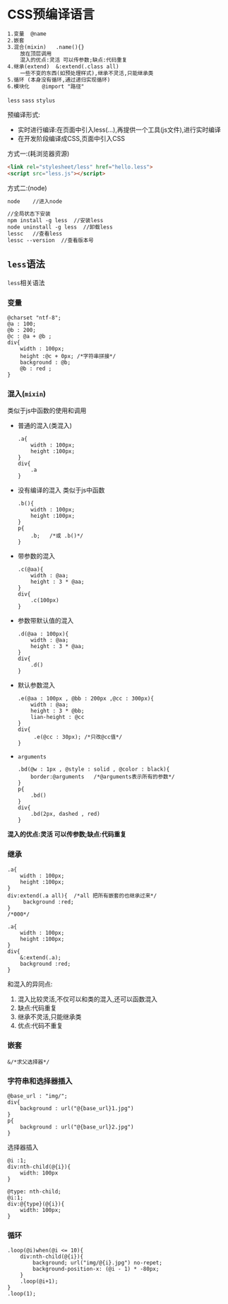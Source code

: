 # CSS预编译语言

```tex
1.变量  @name
2.嵌套
3.混合(mixin)   .name(){}
    放在顶层调用
    混入的优点:灵活 可以传参数;缺点:代码重复
4.继承(extend)  &:extend(.class all)
    一些不变的东西(如预处理样式),继承不灵活,只能继承类
5.循环 (本身没有循环,通过递归实现循环)
6.模块化    @import "路径"
```

`less`  `sass`  `stylus`

预编译形式:

- 实时进行编译:在页面中引入less(...),再提供一个工具(js文件),进行实时编译
- 在开发阶段编译成CSS,页面中引入CSS

方式一:(耗浏览器资源)

```html
<link rel="stylesheet/less" href="hello.less">
<script src="less.js"></script>
```

方式二:(node)

```tex
node    //进入node

//全局状态下安装
npm install -g less  //安装less
node uninstall -g less  //卸载less
lessc   //查看less
lessc --version  //查看版本号
```

## `less`语法

`less`相关语法

### 变量

```less
@charset "ntf-8";
@a : 100;
@b : 200;
@c : @a + @b ;
div{
    width : 100px;
    height :@c + 0px; /*字符串拼接*/
    background : @b;
    @b : red ;
}
```

### 混入(`mixin`)

类似于js中函数的使用和调用

- 普通的混入(类混入)

  ```less
  .a{
      width : 100px;
      height :100px;
  }
  div{
      .a
  }
  ```

- 没有编译的混入   类似于js中函数

  ```less
  .b(){
      width : 100px;
      height :100px;
  }
  p{
      .b;   /*或 .b()*/
  }
  ```

- 带参数的混入

  ```less
  .c(@aa){
      width : @aa;
      height : 3 * @aa;
  }
  div{
      .c(100px)
  }
  ```

- 参数带默认值的混入

  ```less
  .d(@aa : 100px){
      width : @aa;
      height : 3 * @aa;
  }
  div{
      .d()
  }
  ```

- 默认参数混入

  ```less
  .e(@aa : 100px , @bb : 200px ,@cc : 300px){
      width : @aa;
      height : 3 * @bb;
      lian-height : @cc
  }
  div{
       .e(@cc : 30px); /*只改@cc值*/
  }
  ```

- `arguments`

  ```less
  .bd(@w : 1px , @style : solid , @color : black){
      border:@arguments   /*@arguments表示所有的参数*/
  }
  p{
      .bd()
  }
  div{
      .bd(2px, dashed , red)
  }
  ```

**混入的优点:灵活 可以传参数;缺点:代码重复**

### 继承

```less
.a{
    width : 100px;
    height :100px;
}
div:extend(.a all){  /*all 把所有嵌套的也继承过来*/
     background :red;
}
/*000*/
```

```less
.a{
    width : 100px;
    height :100px;
}
div{
    &:extend(.a);
    background :red;
}
```

和混入的异同点:

1. 混入比较灵活,不仅可以和类的混入,还可以函数混入
2. 缺点:代码重复
3. 继承不灵活,只能继承类
4. 优点:代码不重复

### 嵌套

```less
&/*求父选择器*/
```

### 字符串和选择器插入

```less
@base_url : "img/";
div{
    background : url("@{base_url}1.jpg")
}
p{
    background : url("@{base_url}2.jpg")
}
```

选择器插入

```less
@i :1;
div:nth-child(@{i}){
    width: 100px
}
```

```less
@type: nth-child;
@i:1;
div:@{type}(@{i}){
    width: 100px;
}
```

### 循环

```less
.loop(@i)when(@i <= 10){
    div:nth-child(@{i}){
        background; url("img/@{i}.jpg") no-repet;
        background-position-x: (@i - 1) * -80px;
    }
    .loop(@i+1);
}
.loop(1);
```
